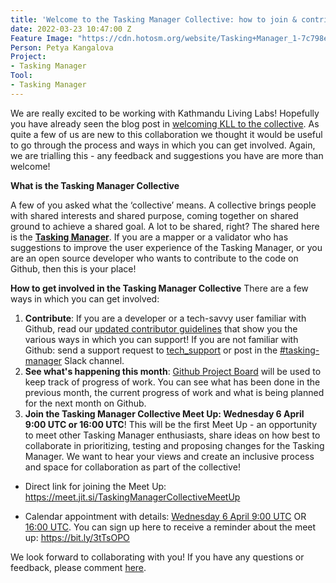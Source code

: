 ```yaml
---
title: 'Welcome to the Tasking Manager Collective: how to join & contribute!'
date: 2022-03-23 10:47:00 Z
Feature Image: "https://cdn.hotosm.org/website/Tasking+Manager_1-7c798e.PNG"
Person: Petya Kangalova
Project:
- Tasking Manager
Tool:
- Tasking Manager
---
```


We are really excited to be working with Kathmandu Living Labs! Hopefully you have already seen the blog post in [welcoming KLL to the collective](https://www.hotosm.org/tech-blog/welcome-to-the-collective-kll/). As quite a few of us are new to this collaboration we thought it would be useful to go through the process and ways in which you can get involved. Again, we are trialling this - any feedback and suggestions you have are more than welcome!

**What is the Tasking Manager Collective**

A few of you asked what the ‘collective’ means. A collective brings people with shared interests and shared purpose, coming together on shared ground to achieve a shared goal. A lot to be shared, right? The shared here is the **[Tasking Manager](https://tasks.hotosm.org/)**. If you are a mapper or a validator who has suggestions to improve the user experience of the Tasking Manager, or you are an open source developer who wants to contribute to the code on Github, then this is your place!

**How to get involved in the Tasking Manager Collective**
There are a few ways in which you can get involved:
1. **Contribute**: If you are a developer or a tech-savvy user familiar with Github, read our [updated contributor guidelines](https://github.com/hotosm/tasking-manager/blob/develop/docs/contributing.md) that show you the various ways in which you can support! If you are not familiar with Github:  send a support request to [tech_support](https://hotosm.atlassian.net/servicedesk/customer/portal/4) or post in the [#tasking-manager](https://hotosm.slack.com/archives/C319P09PB) Slack channel.
2. **See what's happening this month**: [Github Project Board](https://github.com/orgs/hotosm/projects/4/views/1) will be used to keep track of progress of work. You can see what has been done in the previous month, the current progress of work and what is being planned for the next month on Github. 
3. **Join the Tasking Manager Collective Meet Up: Wednesday 6 April 9:00 UTC or 16:00 UTC**! This will be the first Meet Up - an opportunity to meet other Tasking Manager enthusiasts, share ideas on how best to collaborate in prioritizing, testing and proposing changes for the Tasking Manager.  We want to hear your views and create an inclusive process and space for collaboration as part of the collective!  

* Direct link for joining the Meet Up: https://meet.jit.si/TaskingManagerCollectiveMeetUp 

* Calendar appointment with details: [Wednesday 6 April 9:00 UTC](https://calendar.google.com/calendar/u/0/r/eventedit/copy/MmFmNm1jNXBtYW1tMG9wcGhnMzkzcThkamYgaG90b3NtLm9yZ184NDhlODlhYWlhYjA0YWc5NGQyM3JxbjU1OEBn/cGV0eWEua2FuZ2Fsb3ZhQGhvdG9zbS5vcmc?sf=true) OR [16:00 UTC](https://calendar.google.com/calendar/u/0/r/eventedit/copy/MHJhYm1mMnZobWphOG90MHRoa2Vmb25lOWYgaG90b3NtLm9yZ184NDhlODlhYWlhYjA0YWc5NGQyM3JxbjU1OEBn/cGV0eWEua2FuZ2Fsb3ZhQGhvdG9zbS5vcmc?sf=true). You can sign up here to receive a reminder about the meet up: https://bit.ly/3tTsOPO

We look forward to collaborating with you! If you have any questions or feedback, please comment [here](https://community.openstreetmap.org/t/welcome-to-the-tasking-manager-collective-how-to-join-contribute/679).